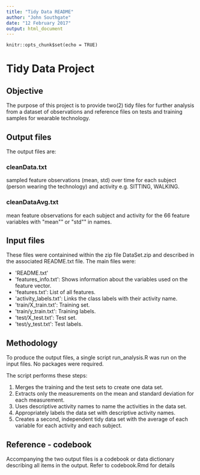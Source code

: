 ```yaml
---
title: "Tidy Data README"
author: "John Southgate"
date: "12 February 2017"
output: html_document
---
```


```{r setup, include=FALSE}
knitr::opts_chunk$set(echo = TRUE)
```

# Tidy Data Project


## Objective

The purpose of this project is to provide two(2) tidy files for further analysis from a dataset of observations and reference files on tests and training samples for wearable technology.

## Output files

The output files are:

### cleanData.txt
sampled feature observations (mean, std) over time for each subject (person wearing the technology) and activity e.g. SITTING, WALKING.

### cleanDataAvg.txt
mean feature observations for each subject and activity for the 66 feature variables with "mean"" or "std"" in names.

## Input files

These files were containined within the zip file DataSet.zip and described in the associated README.txt file. The main files were:

- 'README.txt'
- 'features_info.txt': 	Shows information about the variables used on the feature vector.
- 'features.txt': 		List of all features.
- 'activity_labels.txt': Links the class labels with their activity name.
- 'train/X_train.txt': 	Training set.
- 'train/y_train.txt': 	Training labels.
- 'test/X_test.txt': 	Test set.
- 'test/y_test.txt': 	Test labels.

## Methodology		

To produce the output files, a single script run_analysis.R was run on the input files.
No packages were required.

The script performs these steps:

1. Merges the training and the test sets to create one data set.
2. Extracts only the measurements on the mean and standard deviation for each measurement.
3. Uses descriptive activity names to name the activities in the data set.
4. Appropriately labels the data set with descriptive activity names.
5. Creates a second, independent tidy data set with the average of each variable for each activity and each subject.

## Reference - codebook

Accompanying the two output files is a codebook or data dictionary describing all items in the output. Refer to codebook.Rmd for details
